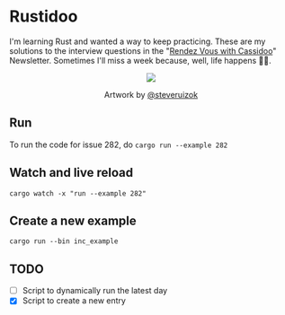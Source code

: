 # Rustidoo

I'm learning Rust and wanted a way to keep practicing. These are my solutions to the interview questions in the "[Rendez Vous with Cassidoo](https://buttondown.email/cassidoo/archive)" Newsletter. Sometimes I'll miss a week because, well, life happens 🤷‍♂️.

<div align="center">
 <img src="https://user-images.githubusercontent.com/107407814/226044571-4a4a5bed-b6f5-45f6-9d10-3ecde81f5c60.svg" />
  <p align="center">Artwork by <a href="github.com/steveruizok">@steveruizok</a> </p>
</div>

## Run

To run the code for issue 282, do
`cargo run --example 282`

## Watch and live reload

`cargo watch -x "run --example 282"`

## Create a new example

`cargo run --bin inc_example`

## TODO

- [ ] Script to dynamically run the latest day
- [x] Script to create a new entry
